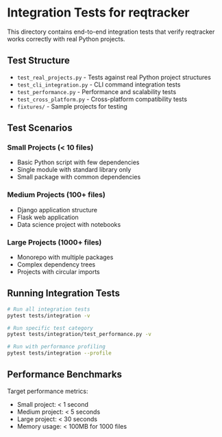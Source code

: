# Integration Tests for reqtracker

This directory contains end-to-end integration tests that verify reqtracker works correctly with real Python projects.

## Test Structure

- `test_real_projects.py` - Tests against real Python project structures
- `test_cli_integration.py` - CLI command integration tests
- `test_performance.py` - Performance and scalability tests
- `test_cross_platform.py` - Cross-platform compatibility tests
- `fixtures/` - Sample projects for testing

## Test Scenarios

### Small Projects (< 10 files)
- Basic Python script with few dependencies
- Single module with standard library only
- Small package with common dependencies

### Medium Projects (100+ files)
- Django application structure
- Flask web application
- Data science project with notebooks

### Large Projects (1000+ files)
- Monorepo with multiple packages
- Complex dependency trees
- Projects with circular imports

## Running Integration Tests

```bash
# Run all integration tests
pytest tests/integration -v

# Run specific test category
pytest tests/integration/test_performance.py -v

# Run with performance profiling
pytest tests/integration --profile
```

## Performance Benchmarks

Target performance metrics:
- Small project: < 1 second
- Medium project: < 5 seconds
- Large project: < 30 seconds
- Memory usage: < 100MB for 1000 files
